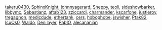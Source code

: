 [takeru0430](/en-US/profiles/takeru0430),
[SphinxKnight](/en-US/profiles/SphinxKnight),
[johnnyagerard](/en-US/profiles/johnnyagerard),
[Sheppy](/en-US/profiles/Sheppy), [teoli](/en-US/profiles/teoli),
[sideshowbarker](/en-US/profiles/sideshowbarker),
[libbymc](/en-US/profiles/libbymc),
[Sebastianz](/en-US/profiles/Sebastianz),
[aftab123](/en-US/profiles/aftab123),
[zziccardi](/en-US/profiles/zziccardi),
[charmander](/en-US/profiles/charmander),
[kscarfone](/en-US/profiles/kscarfone),
[justleroy](/en-US/profiles/justleroy),
[tregagnon](/en-US/profiles/tregagnon),
[medicdude](/en-US/profiles/medicdude),
[ethertank](/en-US/profiles/ethertank), [cers](/en-US/profiles/cers),
[hobophobe](/en-US/profiles/hobophobe),
[jswisher](/en-US/profiles/jswisher), [Ptak82](/en-US/profiles/Ptak82),
[IcuOs0](/en-US/profiles/IcuOs0), [Waldo](/en-US/profiles/Waldo),
[Den layer](/en-US/profiles/Den%20layer), [PablO](/en-US/profiles/PablO),
[alecananian](/en-US/profiles/alecananian)
